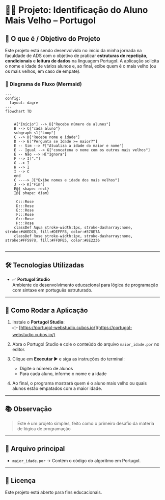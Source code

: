 # 🧑‍🎓 Projeto: Identificação do Aluno Mais Velho – Portugol

## 🎯 O que é / Objetivo do Projeto

Este projeto está sendo desenvolvido no início da minha jornada na faculdade de ADS com o objetivo de praticar **estruturas de repetição**, **condicionais** e **leitura de dados** na linguagem Portugol. A aplicação solicita o nome e idade de vários alunos e, ao final, exibe quem é o mais velho (ou os mais velhos, em caso de empate).

### 📝 Diagrama de Fluxo (Mermaid)

```mermaid
---
config:
  layout: dagre
---
flowchart TD
 
    
    A["Início"] --> B["Recebe número de alunos"]
    B --> C{"cada aluno"}
    subgraph s1["Loop"]
    C --> D["Recebe nome e idade"]
    D --> E["Pergunta se Idade >= maior?"]
    E -- Sim --> F["Atualiza a idade do maior e nome"]
    E -- Igual --> G["concatena o nome com os outros mais velhos"]
    E -- Não --> H["Ignora"]
    F --> I["."]
    G --> I
    H --> I
    I --> C
    end
    C ----> J["Exibe nomes e idade dos mais velhos"]
    J --> K["Fim"]
    E@{ shape: rect}
    I@{ shape: diam}
    
     C:::Rose
     D:::Rose
     E:::Rose
     F:::Rose
     G:::Rose
     H:::Rose
    classDef Aqua stroke-width:1px, stroke-dasharray:none, stroke:#46EDC8, fill:#DEFFF8, color:#378E7A
    classDef Rose stroke-width:1px, stroke-dasharray:none, stroke:#FF5978, fill:#FFDFE5, color:#8E2236


```

---

## 🛠️ Tecnologias Utilizadas

- ✅ **Portugol Studio**  
  Ambiente de desenvolvimento educacional para lógica de programação com sintaxe em português estruturado.

---

## 🚀 Como Rodar a Aplicação

1. Instale o **Portugol Studio**:  
   👉 [https://portugol-webstudio.cubos.io/](https://portugol-webstudio.cubos.io/)

2. Abra o Portugol Studio e cole o conteúdo do arquivo `maior_idade.por` no editor.

3. Clique em **Executar** ▶️ e siga as instruções do terminal:
   - Digite o número de alunos
   - Para cada aluno, informe o nome e a idade

4. Ao final, o programa mostrará quem é o aluno mais velho ou quais alunos estão empatados com a maior idade.

---

## 📚 Observação

> Este é um projeto simples, feito como o primeiro desafio da materia de lógica de programação 
---

## 📂 Arquivo principal

- `maior_idade.por` → Contém o código do algoritmo em Portugol.

---

## 📃 Licença

Este projeto está aberto para fins educacionais.
